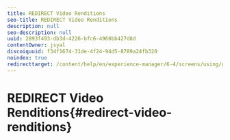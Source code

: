 ```yaml
---
title: REDIRECT Video Renditions
seo-title: REDIRECT Video Renditions
description: null
seo-description: null
uuid: 2893f493-db3d-4226-bfc6-4960bb427d8d
contentOwner: jsyal
discoiquuid: f34f1674-31de-4f24-94d5-8789a24fb320
noindex: true
redirecttarget: /content/help/en/experience-manager/6-4/screens/using/generating-renditions
---
```


# REDIRECT Video Renditions{#redirect-video-renditions}

